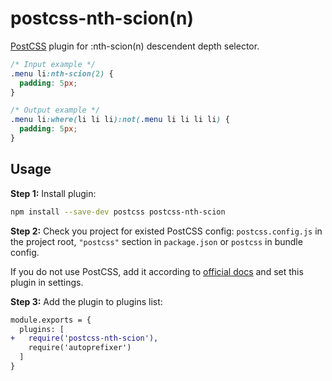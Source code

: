 # postcss-nth-scion(n)

[PostCSS] plugin for :nth-scion(n) descendent depth selector.

[PostCSS]: https://github.com/postcss/postcss

```css
/* Input example */
.menu li:nth-scion(2) {
  padding: 5px;
}
```

```css
/* Output example */
.menu li:where(li li li):not(.menu li li li li) {
  padding: 5px;
}
```

## Usage

**Step 1:** Install plugin:

```sh
npm install --save-dev postcss postcss-nth-scion
```

**Step 2:** Check you project for existed PostCSS config: `postcss.config.js`
in the project root, `"postcss"` section in `package.json`
or `postcss` in bundle config.

If you do not use PostCSS, add it according to [official docs]
and set this plugin in settings.

**Step 3:** Add the plugin to plugins list:

```diff
module.exports = {
  plugins: [
+   require('postcss-nth-scion'),
    require('autoprefixer')
  ]
}
```

[official docs]: https://github.com/postcss/postcss#usage
